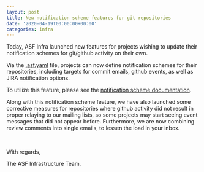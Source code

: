 ```yaml
---
layout: post
title: New notification scheme features for git repositories
date: '2020-04-19T00:00:00+00:00'
categories: infra
---
```

<p>Today, ASF Infra launched new features for projects wishing to update their notification schemes for git/github activity on their own.</p><p>Via the <a href="https://s.apache.org/asfyaml" target="_blank">.asf.yaml</a> file, projects can now define notification schemes for their repositories, including targets for commit emails, github events, as well as JIRA notification options.</p><p>To utilize this feature, please see the <a href="https://s.apache.org/asfyaml-notify" target="_blank">notification scheme documentation</a>.</p><p>Along with this notification scheme feature, we have also launched some corrective measures for repositories where github activity did not result in proper relaying to our mailing lists, so some projects may start seeing event messages that did not appear before. Furthermore, we are now combining review comments into single emails, to lessen the load in your inbox.</p><p><br></p><p>With regards,</p><p>The ASF Infrastructure Team.<br></p>
